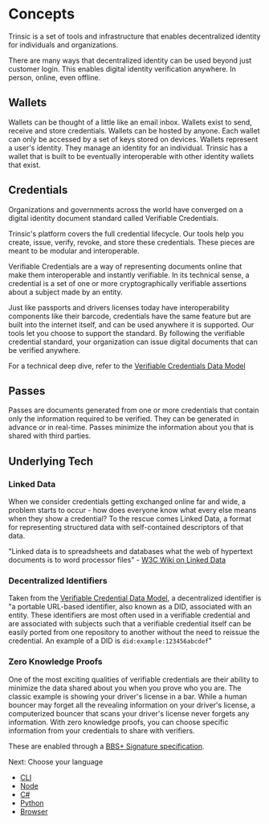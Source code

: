 # Concepts
Trinsic is a set of tools and infrastructure that enables decentralized identity for individuals and organizations.

There are many ways that decentralized identity can be used beyond just customer login. This enables digital identity verification anywhere. In person, online, even offline.

## Wallets
Wallets can be thought of a little like an email inbox. Wallets exist to send, receive and store credentials. Wallets can be hosted by anyone. Each wallet can only be accessed by a set of keys stored on devices.
Wallets represent a user's identity. They manage an identity for an individual. 
Trinsic has a wallet that is built to be eventually interoperable with other identity wallets that exist.


## Credentials
Organizations and governments across the world have converged on a digital identity document standard called Verifiable Credentials.

Trinsic's platform covers the full credential lifecycle. Our tools help you create, issue, verify, revoke, and store these credentials. These pieces are meant to be modular and interoperable.

Verifiable Credentials are a way of representing documents online that make them interoperable and instantly verifiable. In its technical sense, a credential is a set of one or more cryptographically verifiable assertions about a subject made by an entity.

Just like passports and drivers licenses today have interoperability components like their barcode, credentials have the same feature but are built into the internet itself, and can be used anywhere it is supported. Our tools let you choose to support the standard. By following the verifiable credential standard, your organization can issue digital documents that can be verified anywhere.

For a technical deep dive, refer to the [Verifiable Credentials Data Model](https://w3c.github.io/vc-data-model)

## Passes
Passes are documents generated from one or more credentials that contain only the information required to be verified. They can be generated in advance or in real-time. Passes minimize the information about you that is shared with third parties.

## Underlying Tech

### Linked Data
When we consider credentials getting exchanged online far and wide, a problem starts to occur - how does everyone know what every else means when they show a credential? To the rescue comes Linked Data, a format for representing structured data with self-contained descriptors of that data.

"Linked data is to spreadsheets and databases what the web of hypertext documents is to word processor files" - [W3C Wiki on Linked Data](https://www.w3.org/wiki/LinkedData)

### Decentralized Identifiers
Taken from the [Verifiable Credential Data Model](https://w3c.github.io/vc-data-model/#dfn-decentralized-identifiers), a decentralized identifier is "a portable URL-based identifier, also known as a DID, associated with an entity. These identifiers are most often used in a verifiable credential and are associated with subjects such that a verifiable credential itself can be easily ported from one repository to another without the need to reissue the credential. An example of a DID is `did:example:123456abcdef`"

### Zero Knowledge Proofs
One of the most exciting qualities of verifiable credentials are their ability to minimize the data shared about you when you prove who you are. The classic example is showing your driver's license in a bar. While a human bouncer may forget all the revealing information on your driver's license, a computerized bouncer that scans your driver's license never forgets any information. With zero knowledge proofs, you can choose specific information from your credentials to share with verifiers.

These are enabled through a [BBS+ Signature specification](https://w3c-ccg.github.io/ldp-bbs2020/).

Next: Choose your language

  - [CLI](../walkthrough/vaccination-cli.md)
  - [Node](../walkthrough/vaccination-node.md)
  - [C#](../walkthrough/vaccination-net.md)
  - [Python](../walkthrough/vaccination-python.md)
  - [Browser](../walkthrough/vaccination-browser.md)